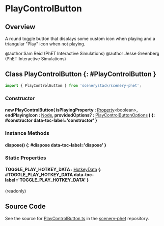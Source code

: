 # PlayControlButton

## Overview

A round toggle button that displays some custom icon when playing and a triangular "Play" icon when not playing.

@author Sam Reid (PhET Interactive Simulations)
@author Jesse Greenberg (PhET Interactive Simulations)

## Class PlayControlButton {: #PlayControlButton }


```js
import { PlayControlButton } from 'scenerystack/scenery-phet';
```
### Constructor

#### new PlayControlButton( isPlayingProperty : <span style="font-weight: 400;">[Property](../axon/Property.md)&lt;<span style="color: hsla(calc(var(--md-hue) + 180deg),80%,40%,1);">boolean</span>&gt;</span>, endPlayingIcon : <span style="font-weight: 400;">[Node](../scenery/Node.md)</span>, providedOptions? : <span style="font-weight: 400;">[PlayControlButtonOptions](../scenery-phet/PlayControlButton.md#PlayControlButtonOptions)</span> ) {: #constructor data-toc-label='constructor' }

### Instance Methods

#### dispose() {: #dispose data-toc-label='dispose' }

### Static Properties

#### TOGGLE_PLAY_HOTKEY_DATA : <span style="font-weight: 400;">[HotkeyData](../scenery/HotkeyData.md)</span> {: #TOGGLE_PLAY_HOTKEY_DATA data-toc-label='TOGGLE_PLAY_HOTKEY_DATA' }

(readonly)



## Source Code

See the source for [PlayControlButton.ts](https://github.com/phetsims/scenery-phet/blob/main/js/buttons/PlayControlButton.ts) in the [scenery-phet](https://github.com/phetsims/scenery-phet) repository.
